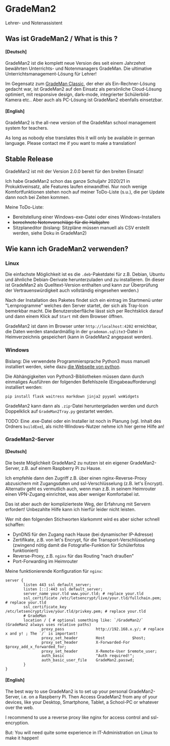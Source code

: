# GradeMan2

Lehrer- und Notenassistent

## Was ist GradeMan2 / What is this ?

#### [Deutsch]

GradeMan2 ist die komplett neue Version des seit einem Jahrzehnt bewährten Unterrichts- und Notenmanagers GradeMan. Die ultimative Unterrichtsmanagement-Lösung für Lehrer!

Im Gegensatz zum [GradeMan Classic](https://github.com/polarwinkel/GradeMan/), der eher als Ein-Rechner-Lösung gedacht war, ist GradeMan2 auf den Einsatz als persönliche Cloud-Lösung optimiert, mit responsive design, dark-mode, integrierter Schülerbild-Kamera etc.. Aber auch als PC-Lösung ist GradeMan2 ebenfalls einsetzbar.

#### [English]

GradeMan2 is the all-new version of the GradeMan school management system for teachers.

As long as nobody else translates this it will only be available in german language. Please contact me if you want to make a translation!

## Stable Release

GradeMan2 ist mit der Version 2.0.0 bereit für den breiten Einsatz!

Ich habe GradeMan2 schon das ganze Schuljahr 2020/21 in Prokuktiveinsatz, alle Features laufen einwandfrei. Nur noch wenige Komfortfunktionen stehen noch auf meiner ToDo-Liste (s.u.), die per Update dann noch bei Zeiten kommen.

Meine ToDo-Liste:

- Bereitstellung einer Windows-exe-Datei oder eines Windows-Installers
- ~~berechnete Notenvorschläge für die Halbjahre~~
- Sitzplaneditor (bislang: Sitzpläne müssen manuell als CSV erstellt werden, siehe Doku in GradeMan2)

## Wie kann ich GradeMan2 verwenden?

### Linux

Die einfachste Möglichkeit ist es die `.deb`-Paketdatei für z.B. Debian, Ubuntu und ähnliche Debian-Derivate herunterzuladen und zu installieren. (In dieser ist GradeMan2 als Quelltext-Version enthalten und kann zur Überprüfung der Vertrauenswürdigkeit auch vollständig eingesehen werden.)

Nach der Installation des Paketes findet sich ein eintrag im Startmenü unter "Lernprogramme" welches den Server startet, der sich als Tray-Icon bemerkbar macht. Die Benutzeroberfläche lässt sich per Rechtsklick darauf und dann einem Klick auf `Start` mit dem Browser öffnen.

GradeMan2 ist dann im Browser unter `http://localhost:4202` erreichbar, die Daten werden standardmäßig in der `grademan.sqlite3`-Datei in Heimverzeichnis gespeichert (kann in GradeMan2 angepasst werden).

### Windows

Bislang: Die verwendete Programmiersprache Python3 muss manuell installiert werden, siehe dazu [die Webseite von python](https://www.python.org/downloads/windows/).

Die Abhängigkeiten von Python3-Bibliotheken müssen dann durch einmaliges Ausführen der folgenden Befehlszeile (Eingabeaufforderung) installiert werden:

```
pip install flask waitress markdown jinja2 pyyaml wxWidgets
```

GradeMan2 kann dann als `.zip`-Datei heruntergeladen werden und durch Doppelklick auf `GradeMan2Tray.py` gestartet werden.

TODO: Eine .exe-Datei oder ein Installer ist noch in Planung (vgl. Inhalt des Ordners `buildExe`), als nicht-Windows-Nutzer nehme ich hier gerne Hilfe an!

### GradeMan2-Server

#### [Deutsch]

Die beste Möglichkeit GradeMan2 zu nutzen ist ein eigener GradeMan2-Server, z.B. auf einem Raspberry Pi zu Hause.

Ich empfehle dann den Zugriff z.B. über einen nginx-Reverse-Proxy abzusichern mit Zugangsdaten und ssl-Verschlüsselung (z.B. let's Encrypt). Alternativ geht es vermutlich auch, wenn man z.B. in seinem Heimrouter einen VPN-Zugang einrichtet, was aber weniger Komfortabel ist.

Das ist aber auch der komplizierteste Weg, der Erfahrung mit Servern erfordert! Unbezahlte Hilfe kann ich hierfür leider nicht leisten.

Wer mit den folgenden Stichworten klarkommt wird es aber sicher schnell schaffen:

- DynDNS für den Zugang nach Hause (bei dynamischer IP-Adresse)
- Zertifikate, z.B. von let's Encrypt, für die Transport-Verschlüsselung (zwingend nötig damit die Fotografie-Funktion für Schülerfotos funktioniert)
- Reverse-Proxy, z.B. `nginx` für das Routing "nach draußen"
- Port-Forwarding im Heimrouter

Meine funktionierende Konfiguration für `nginx`:

```
server {
        listen 443 ssl default_server;
        listen [::]:443 ssl default_server;
        server_name your.tld www.your.tld; # replace your.tld
        ssl_certificate /etc/letsencrypt/live/your.tld/fullchain.pem; # replace your.tld
        ssl_certificate_key /etc/letsencrypt/live/your.tld/privkey.pem; # replace your.tld
        # GradeMan
        location / { # optional something like: `/GradeMan2/` (GradeMan2 always uses relative paths)
                proxy_pass              http://192.168.x.y/; # replace x and y! ; The `/` is important!
                proxy_set_header        Host            $host;
                proxy_set_header        X-Forwarded-For $proxy_add_x_forwarded_for;
                proxy_set_header        X-Remote-User $remote_user;
                auth_basic              "Auth required!";
                auth_basic_user_file    GradeMan2.passwd;
        }
}
```

#### [English]

The best way to use GradeMan2 is to set up your personal GradeMan2-Server, i.e. on a Raspberry Pi. Then Access GradeMan2 from any of your devices, like your Desktop, Smartphone, Tablet, a School-PC or whatever over the web.

I recommend to use a reverse proxy like nginx for access control and ssl-encryption.

But: You will need quite some experience in IT-Administration on Linux to make it happen!
